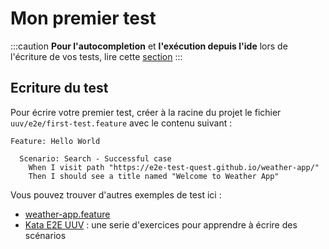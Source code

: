 # Mon premier test

:::caution
**Pour l'autocompletion** et **l'exécution depuis l'ide** lors de l'écriture de vos tests, lire cette [section](/docs/getting-started/configuration#ide-plugins)
:::

## Ecriture du test
Pour écrire votre premier test, créer à la racine du projet le fichier `uuv/e2e/first-test.feature` avec le contenu suivant :
```gherkin title='uuv/e2e/first-test.feature'
Feature: Hello World

  Scenario: Search - Successful case
    When I visit path "https://e2e-test-quest.github.io/weather-app/"
    Then I should see a title named "Welcome to Weather App"
```
Vous pouvez trouver d'autres exemples de test ici :
- [weather-app.feature](https://github.com/Orange-OpenSource/uuv/blob/main/example/weather-app.feature)
- [Kata E2E UUV](https://github.com/e2e-test-quest/kata-e2e-uuv/) : une serie d'exercices pour apprendre à écrire des scénarios
